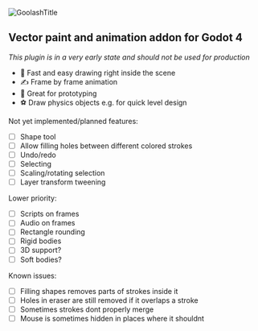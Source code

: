 ![GoolashTitle](https://github.com/GuyUnger/Goolash/assets/7023847/0843ade0-ae36-4444-99a1-b96f3c4ae770)

## Vector paint and animation addon for Godot 4 

*This plugin is in a very early state and should not be used for production*

- 🚀 Fast and easy drawing right inside the scene
- ✍️ Frame by frame animation
- 🧪 Great for prototyping
- ⚽ Draw physics objects e.g. for quick level design


Not yet implemented/planned features:
- [ ] Shape tool
- [ ] Allow filling holes between different colored strokes
- [ ] Undo/redo
- [ ] Selecting
- [ ] Scaling/rotating selection
- [ ] Layer transform tweening

Lower priority:
- [ ] Scripts on frames
- [ ] Audio on frames
- [ ] Rectangle rounding
- [ ] Rigid bodies
- [ ] 3D support?
- [ ] Soft bodies?

Known issues:
- [ ] Filling shapes removes parts of strokes inside it
- [ ] Holes in eraser are still removed if it overlaps a stroke
- [ ] Sometimes strokes dont properly merge
- [ ] Mouse is sometimes hidden in places where it shouldnt
